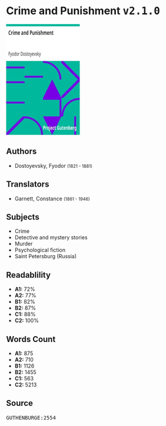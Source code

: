 # Crime and Punishment <kbd>v2.1.0</kbd>

![](./cover.medium.jpg "")

## Authors


 - Dostoyevsky, Fyodor <small>(1821 - 1881)</small>

## Translators


 - Garnett, Constance <small>(1861 - 1946)</small>

## Subjects


 - Crime
 - Detective and mystery stories
 - Murder
 - Psychological fiction
 - Saint Petersburg (Russia)

## Readablility


 - **A1:** 72%
 - **A2:** 77%
 - **B1:** 82%
 - **B2:** 87%
 - **C1:** 88%
 - **C2:** 100%

## Words Count


 - **A1:** 875
 - **A2:** 710
 - **B1:** 1126
 - **B2:** 1455
 - **C1:** 563
 - **C2:** 5213

## Source


<kbd>GUTHENBURGE:2554</kbd>
